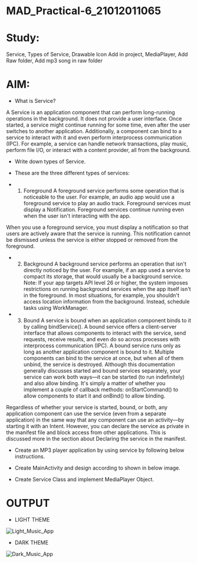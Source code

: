 # MAD_Practical-6_21012011065

# Study: 
Service, Types of Service, Drawable Icon Add in project, MediaPlayer, Add Raw folder, Add mp3 song in raw folder

# AIM: 

* What is Service?

A Service is an application component that can perform long-running operations in the background. It does not provide a user interface. Once started, a service might continue running for some time, even after the user switches to another application. Additionally, a component can bind to a service to interact with it and even perform interprocess communication (IPC). For example, a service can handle network transactions, play music, perform file I/O, or interact with a content provider, all from the background.

* Write down types of Service.

* These are the three different types of services:

* 1. Foreground
A foreground service performs some operation that is noticeable to the user. For example, an audio app would use a foreground service to play an audio track. Foreground services must display a Notification. Foreground services continue running even when the user isn't interacting with the app.

When you use a foreground service, you must display a notification so that users are actively aware that the service is running. This notification cannot be dismissed unless the service is either stopped or removed from the foreground.

* 2. Background
A background service performs an operation that isn't directly noticed by the user. For example, if an app used a service to compact its storage, that would usually be a background service.
Note: If your app targets API level 26 or higher, the system imposes restrictions on running background services when the app itself isn't in the foreground. In most situations, for example, you shouldn't access location information from the background. Instead, schedule tasks using WorkManager.

* 3. Bound
A service is bound when an application component binds to it by calling bindService(). A bound service offers a client-server interface that allows components to interact with the service, send requests, receive results, and even do so across processes with interprocess communication (IPC). A bound service runs only as long as another application component is bound to it. Multiple components can bind to the service at once, but when all of them unbind, the service is destroyed.
Although this documentation generally discusses started and bound services separately, your service can work both ways—it can be started (to run indefinitely) and also allow binding. It's simply a matter of whether you implement a couple of callback methods: onStartCommand() to allow components to start it and onBind() to allow binding.

Regardless of whether your service is started, bound, or both, any application component can use the service (even from a separate application) in the same way that any component can use an activity—by starting it with an Intent. However, you can declare the service as private in the manifest file and block access from other applications. This is discussed more in the section about Declaring the service in the manifest.

* Create an MP3 player application by using service by following below instructions.

* Create MainActivity and design according to shown in below image. 

* Create Service Class and implement MediaPlayer Object.

# OUTPUT 

* LIGHT THEME

![Light_Music_App](https://github.com/amipatel1708/MAD_Practical-6_21012011065/assets/139481113/978998f7-f023-47c4-a571-438f79e38720)

* DARK THEME
  
![Dark_Music_App](https://github.com/amipatel1708/MAD_Practical-6_21012011065/assets/139481113/0d9f4134-4bc7-4852-821a-e727f7f16a15)

